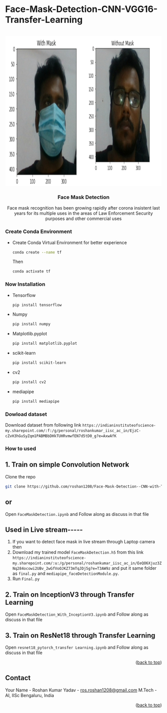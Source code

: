 # Face-Mask-Detection-CNN-VGG16-Transfer-Learning

<div id="top"></div>
<!--
*** Thanks for checking out the Best-README-Template. If you have a suggestion
*** that would make this better, please fork the repo and create a pull request
*** or simply open an issue with the tag "enhancement".
*** Don't forget to give the project a star!
*** Thanks again! Now go create something AMAZING! :D
-->



<!-- PROJECT SHIELDS -->
<!--
*** I'm using markdown "reference style" links for readability.
*** Reference links are enclosed in brackets [ ] instead of parentheses ( ).
*** See the bottom of this document for the declaration of the reference variables
*** for contributors-url, forks-url, etc. This is an optional, concise syntax you may use.
*** https://www.markdownguide.org/basic-syntax/#reference-style-links
-->



<!-- PROJECT LOGO -->
<br />
<div align="center">
  <a href="https://github.com/roshan1208/Face-Mask-Detection--CNN-VGG16-Transfer-Learning-">
    <img src="result.jpg" alt="Logo" width="640" height="480">
  </a>

<h3 align="center">Face Mask Detection</h3>

  <p align="center">
    Face mask recognition has been growing rapidly after corona insistent last years for
its multiple uses in the areas of Law Enforcement Security purposes and other commercial uses
    <br />

  </p>
</div>


### Create Conda Environment
* Create Conda Virtual Environment for better experience
  ```sh
  conda create --name tf
  ```
  Then
  ```sh
  conda activate tf
  ```
### Now Installation
* Tensorflow
  ```sh
  pip install tensorflow
  ```
* Numpy
  ```sh
  pip install numpy
  ```
* Matplotlib.pyplot
  ```sh
  pip install matplotlib.pyplot
  ```
* scikit-learn
  ```sh
  pip install scikit-learn
  ```
* cv2
  ```sh
  pip install cv2
  ```
* mediapipe
  ```sh
  pip install mediapipe
  ```

### Dowload dataset
Download dataset from following link
`https://indianinstituteofscience-my.sharepoint.com/:f:/g/personal/roshankumar_iisc_ac_in/EjzC-cZvH3hGuSyZqm1PABMBbDHkTUHRvmwfEN7d5tD0_g?e=AxwAfK`

### How to used
## 1. Train on simple Convolution Network
 Clone the repo
   ```sh
   git clone https://github.com/roshan1208/Face-Mask-Detection--CNN-with-Transfer-Learning-.git
   ```
   ## or
 Open `FaceMaskDetection.ipynb` and Follow along as discuss in that file  
## Used in Live stream-----
1. If you want to detect face mask in live stream through Laptop camera then 
2. Download my trained model `FaceMaskDetection.h5` from this link
`https://indianinstituteofscience-my.sharepoint.com/:u:/g/personal/roshankumar_iisc_ac_in/EeQO6Xjuz3ZNq284ocowi2UBv_2wGfVoOJKZ73mTqJDj5g?e=T3AW9z`
 and put it same folder as `final.py` and `mediapipe_faceDetectionModule.py`.
3. Run `Final.py`  

## 2. Train on InceptionV3 through Transfer Learning
Open `FaceMaskDetection_With_InceptionV3.ipynb` and Follow along as discuss in that file  

## 3. Train on ResNet18 through Transfer Learning
Open `resnet18_pytorch_transfer Learning.ipynb` and Follow along as discuss in that file  

<p align="right">(<a href="#top">back to top</a>)</p>

<!-- CONTACT -->
## Contact

Your Name - Roshan Kumar Yadav - ros.roshan1208@gmail.com
            M.Tech - AI, IISc Bengaluru, India

<p align="right">(<a href="#top">back to top</a>)</p>
